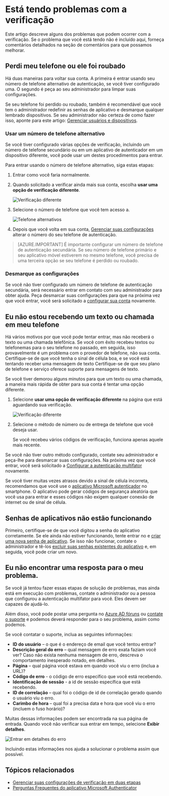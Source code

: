 <properties
    pageTitle="Solucionar problemas de verificação em duas etapas | Microsoft Azure"
    description="Este documento fornecerá usuários informações sobre o que fazer se eles tenha um problema com a autenticação multifator Azure."
    services="multi-factor-authentication"
    keywords = "cliente de autenticação multifator, problemas de autenticação, ID de correlação"
    documentationCenter=""
    authors="kgremban"
    manager="femila"
    editor="yossib"/>

<tags
    ms.service="multi-factor-authentication"
    ms.workload="identity"
    ms.tgt_pltfrm="na"
    ms.devlang="na"
    ms.topic="article"
    ms.date="10/10/2016"
    ms.author="kgremban"/>

# <a name="having-trouble-with-two-step-verification"></a>Está tendo problemas com a verificação

Este artigo descreve alguns dos problemas que podem ocorrer com a verificação. Se o problema que você está tendo não é incluído aqui, forneça comentários detalhados na seção de comentários para que possamos melhorar.

## <a name="i-lost-my-phone-or-it-was-stolen"></a>Perdi meu telefone ou ele foi roubado

Há duas maneiras para voltar sua conta. A primeira é entrar usando seu número de telefone alternativo de autenticação, se você tiver configurado uma. O segundo é peça ao seu administrador para limpar suas configurações.

Se seu telefone foi perdido ou roubado, também é recomendável que você tem o administrador redefinir as senhas de aplicativo e desmarque qualquer lembrado dispositivos. Se seu administrador não certeza de como fazer isso, aponte para este artigo: [Gerenciar usuários e dispositivos](multi-factor-authentication-manage-users-and-devices.md#delete-users-existing-app-passwords).


### <a name="use-an-alternate-phone-number"></a>Usar um número de telefone alternativo

Se você tiver configurado várias opções de verificação, incluindo um número de telefone secundário ou em um aplicativo de autenticador em um dispositivo diferente, você pode usar um destes procedimentos para entrar.

Para entrar usando o número de telefone alternativo, siga estas etapas:

1. Entrar como você faria normalmente.
2. Quando solicitado a verificar ainda mais sua conta, escolha **usar uma opção de verificação diferente**.

    ![Verificação diferente](./media/multi-factor-authentication-end-user-manage/differentverification.png)

3. Selecione o número de telefone que você tem acesso a.

    ![Telefone alternativos](./media/multi-factor-authentication-end-user-manage/altphone2.png)

4. Depois que você volta em sua conta, [Gerenciar suas configurações](multi-factor-authentication-end-user-manage-settings.md) alterar o número do seu telefone de autenticação.

>[AZURE.IMPORTANT]
>É importante configurar um número de telefone de autenticação secundária. Se seu número de telefone primário e seu aplicativo móvel estiverem no mesmo telefone, você precisa de uma terceira opção se seu telefone é perdido ou roubado.

### <a name="clear-your-settings"></a>Desmarque as configurações

Se você não tiver configurado um número de telefone de autenticação secundária, será necessário entrar em contato com seu administrador para obter ajuda. Peça desmarcar suas configurações para que na próxima vez que você entrar, você será solicitado a [configurar sua conta](multi-factor-authentication-end-user-first-time.md) novamente.


## <a name="i-am-not-receiving-a-text-or-call-on-my-phone"></a>Eu não estou recebendo um texto ou chamada em meu telefone

Há vários motivos por que você pode tentar entrar, mas não receberá o texto ou uma chamada telefônica. Se você com êxito recebeu textos ou telefonemas para o seu telefone no passado, em seguida, isso provavelmente é um problema com o provedor de telefone, não sua conta. Certifique-se de que você tenha o sinal de célula boa, e se você está tentando receber uma mensagem de texto Certifique-se de que seu plano de telefone e serviço oferece suporte para mensagens de texto.

Se você tiver demorou alguns minutos para que um texto ou uma chamada, a maneira mais rápida de obter para sua conta é tentar uma opção diferente.

1. Selecione **usar uma opção de verificação diferente** na página que está aguardando sua verificação.

    ![Verificação diferente](./media/multi-factor-authentication-end-user-troubleshoot/diff_option.png)

2. Selecione o método de número ou de entrega de telefone que você deseja usar.

    Se você recebeu vários códigos de verificação, funciona apenas aquele mais recente.

Se você não tiver outro método configurado, contate seu administrador e peça-lhe para desmarcar suas configurações. Na próxima vez que você entrar, você será solicitado a [Configurar a autenticação multifator](multi-factor-authentication-end-user-first-time.md) novamente.


Se você tiver muitas vezes atrasos devido a sinal de célula incorreta, recomendamos que você use o [aplicativo Microsoft autenticador](multi-factor-authentication-microsoft-authenticator.md) no smartphone. O aplicativo pode gerar códigos de segurança aleatória que você usa para entrar e esses códigos não exigem qualquer conexão de internet ou de sinal de célula.


## <a name="app-passwords-are-not-working"></a>Senhas de aplicativos não estão funcionando

Primeiro, certifique-se de que você digitou a senha do aplicativo corretamente.  Se ele ainda não estiver funcionando, tente entrar no e [criar uma nova senha de aplicativo](multi-factor-authentication-end-user-app-passwords.md).  Se isso não funcionar, contate o administrador e tê-los [excluir suas senhas existentes do aplicativo](multi-factor-authentication-manage-users-and-devices.md#delete-users-existing-app-passwords) e, em seguida, você pode criar um novo.

## <a name="i-didnt-find-an-answer-to-my-problem"></a>Eu não encontrar uma resposta para o meu problema.

Se você já tentou fazer essas etapas de solução de problemas, mas ainda está em execução com problemas, contate o administrador ou a pessoa que configurou a autenticação multifator para você. Eles devem ser capazes de ajudá-lo.

Além disso, você pode postar uma pergunta no [Azure AD fóruns](https://social.msdn.microsoft.com/forums/azure/home?forum=WindowsAzureAD) ou [contate o suporte](https://support.microsoft.com/contactus) e podemos deverá responder para o seu problema, assim como podemos.

Se você contatar o suporte, inclua as seguintes informações:

- **ID do usuário** – o que é o endereço de email que você tentou entrar?
- **Descrição geral do erro** – qual mensagem de erro exata faziam você ver?  Caso não exista nenhuma mensagem de erro, descreva o comportamento inesperado notado, em detalhes.
- **Página** – qual página você estava em quando você viu o erro (inclua a URL)?
- **Código de erro** - o código de erro específico que você está recebendo.
- **Identificação de sessão** - a id de sessão específica que está recebendo.
- **ID de correlação** – qual foi o código de id de correlação gerado quando o usuário viu o erro.
- **Carimbo de hora** – qual foi a precisa data e hora que você viu o erro (incluem o fuso horário)?

Muitas dessas informações podem ser encontrada na sua página de entrada. Quando você não verificar sua entrar em tempo, selecione **Exibir detalhes**.

![Entrar em detalhes do erro](./media/multi-factor-authentication-end-user-troubleshoot/view_details.png)

Incluindo estas informações nos ajuda a solucionar o problema assim que possível.

## <a name="related-topics"></a>Tópicos relacionados
- [Gerenciar suas configurações de verificação em duas etapas](multi-factor-authentication-end-user-manage-settings.md)  
- [Perguntas Frequentes do aplicativo Microsoft Authenticator](multi-factor-authentication-app-faq.md)
